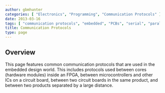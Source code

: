 ```yaml
---
author: gbmhunter
categories: [ "Electronics", "Programming", "Communication Protocols" ]
date: 2013-03-16
tags: [ "communication protocols", "embedded", "PCBs", "serial", "parallel" ]
title: Communication Protocols
type: page
---
```


## Overview

This page features common communication protocols that are used in the embedded design world. This includes protocols used between cores (hardware modules) inside an FPGA, between microcontrollers and other ICs on a circuit board, between two circuit boards in the same product, and between two products separated by a large distance.